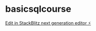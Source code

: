 # basicsqlcourse

[Edit in StackBlitz next generation editor ⚡️](https://stackblitz.com/~/github.com/DataD-AI/basicsqlcourse)